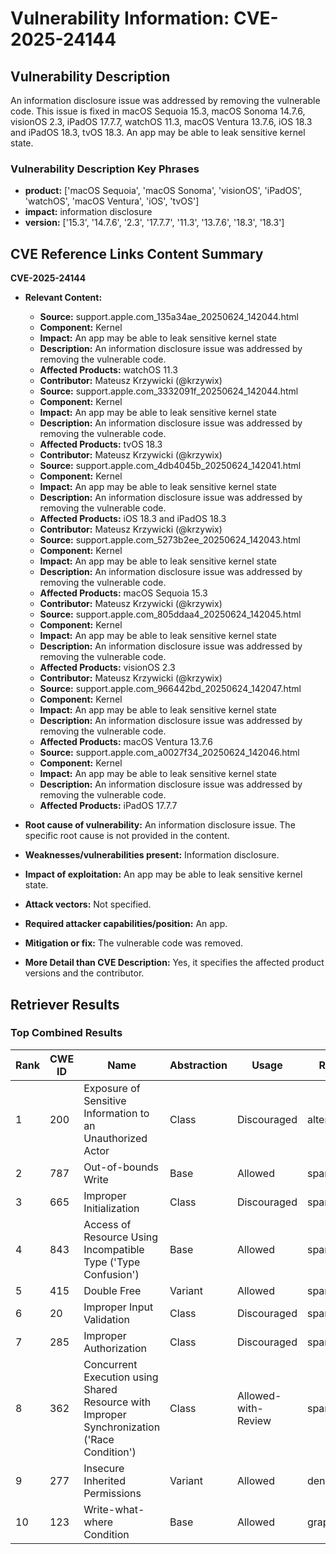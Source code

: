 # Vulnerability Information: CVE-2025-24144

## Vulnerability Description
An information disclosure issue was addressed by removing the vulnerable code. This issue is fixed in macOS Sequoia 15.3, macOS Sonoma 14.7.6, visionOS 2.3, iPadOS 17.7.7, watchOS 11.3, macOS Ventura 13.7.6, iOS 18.3 and iPadOS 18.3, tvOS 18.3. An app may be able to leak sensitive kernel state.

### Vulnerability Description Key Phrases
- **product:** ['macOS Sequoia', 'macOS Sonoma', 'visionOS', 'iPadOS', 'watchOS', 'macOS Ventura', 'iOS', 'tvOS']
- **impact:** information disclosure
- **version:** ['15.3', '14.7.6', '2.3', '17.7.7', '11.3', '13.7.6', '18.3', '18.3']

## CVE Reference Links Content Summary
**CVE-2025-24144**

*   **Relevant Content:**

    *   **Source:** support.apple.com\_135a34ae\_20250624\_142044.html
    *   **Component:** Kernel
    *   **Impact:** An app may be able to leak sensitive kernel state
    *   **Description:** An information disclosure issue was addressed by removing the vulnerable code.
    *   **Affected Products:** watchOS 11.3
    *   **Contributor:** Mateusz Krzywicki (@krzywix)
    *   **Source:** support.apple.com\_3332091f\_20250624\_142044.html
    *   **Component:** Kernel
    *   **Impact:** An app may be able to leak sensitive kernel state
    *   **Description:** An information disclosure issue was addressed by removing the vulnerable code.
    *   **Affected Products:** tvOS 18.3
    *   **Contributor:** Mateusz Krzywicki (@krzywix)
    *   **Source:** support.apple.com\_4db4045b\_20250624\_142041.html
    *   **Component:** Kernel
    *   **Impact:** An app may be able to leak sensitive kernel state
    *   **Description:** An information disclosure issue was addressed by removing the vulnerable code.
    *   **Affected Products:** iOS 18.3 and iPadOS 18.3
    *   **Contributor:** Mateusz Krzywicki (@krzywix)
    *   **Source:** support.apple.com\_5273b2ee\_20250624\_142043.html
    *   **Component:** Kernel
    *   **Impact:** An app may be able to leak sensitive kernel state
    *   **Description:** An information disclosure issue was addressed by removing the vulnerable code.
    *   **Affected Products:** macOS Sequoia 15.3
    *   **Contributor:** Mateusz Krzywicki (@krzywix)
    *   **Source:** support.apple.com\_805ddaa4\_20250624\_142045.html
    *   **Component:** Kernel
    *   **Impact:** An app may be able to leak sensitive kernel state
    *   **Description:** An information disclosure issue was addressed by removing the vulnerable code.
    *   **Affected Products:** visionOS 2.3
    *   **Contributor:** Mateusz Krzywicki (@krzywix)
    *   **Source:** support.apple.com\_966442bd\_20250624\_142047.html
    *   **Component:** Kernel
    *   **Impact:** An app may be able to leak sensitive kernel state
    *   **Description:** An information disclosure issue was addressed by removing the vulnerable code.
    *   **Affected Products:** macOS Ventura 13.7.6
    *   **Source:** support.apple.com\_a0027f34\_20250624\_142046.html
    *   **Component:** Kernel
    *   **Impact:** An app may be able to leak sensitive kernel state
    *   **Description:** An information disclosure issue was addressed by removing the vulnerable code.
    *   **Affected Products:** iPadOS 17.7.7

*   **Root cause of vulnerability:** An information disclosure issue. The specific root cause is not provided in the content.
*   **Weaknesses/vulnerabilities present:** Information disclosure.
*   **Impact of exploitation:** An app may be able to leak sensitive kernel state.
*   **Attack vectors:** Not specified.
*   **Required attacker capabilities/position:** An app.
*   **Mitigation or fix:** The vulnerable code was removed.
*   **More Detail than CVE Description:** Yes, it specifies the affected product versions and the contributor.

## Retriever Results

### Top Combined Results

| Rank | CWE ID | Name | Abstraction | Usage  | Retrievers | Individual Scores |
|------|--------|------|-------------|-------|------------|-------------------|
| 1 | 200 | Exposure of Sensitive Information to an Unauthorized Actor | Class | Discouraged | alternate_terms | 0.800 |
| 2 | 787 | Out-of-bounds Write | Base | Allowed | sparse | 0.130 |
| 3 | 665 | Improper Initialization | Class | Discouraged | sparse | 0.126 |
| 4 | 843 | Access of Resource Using Incompatible Type ('Type Confusion') | Base | Allowed | sparse | 0.123 |
| 5 | 415 | Double Free | Variant | Allowed | sparse | 0.113 |
| 6 | 20 | Improper Input Validation | Class | Discouraged | sparse | 0.113 |
| 7 | 285 | Improper Authorization | Class | Discouraged | sparse | 0.104 |
| 8 | 362 | Concurrent Execution using Shared Resource with Improper Synchronization ('Race Condition') | Class | Allowed-with-Review | sparse | 0.104 |
| 9 | 277 | Insecure Inherited Permissions | Variant | Allowed | dense | 0.573 |
| 10 | 123 | Write-what-where Condition | Base | Allowed | graph | 0.003 |

